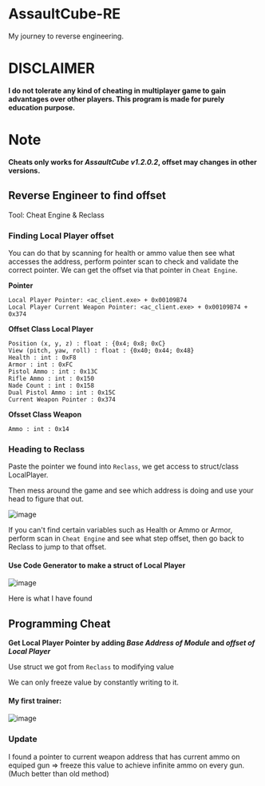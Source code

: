 # AssaultCube-RE
My journey to reverse engineering.

# DISCLAIMER
**I do not tolerate any kind of cheating in multiplayer game to gain advantages over other players. This program is made for purely education purpose.**

# Note
**Cheats only works for _AssaultCube v1.2.0.2_, offset may changes in other versions.**

## Reverse Engineer to find offset
Tool: Cheat Engine & Reclass

### Finding Local Player offset

You can do that by scanning for health or ammo value then see what accesses the address, perform pointer scan to check and validate the correct pointer.
We can get the offset via that pointer in `Cheat Engine`.

**Pointer**

```
Local Player Pointer: <ac_client.exe> + 0x00109B74
Local Player Current Weapon Pointer: <ac_client.exe> + 0x00109B74 + 0x374
```

**Offset Class Local Player**

```
Position (x, y, z) : float : {0x4; 0x8; 0xC}
View (pitch, yaw, roll) : float : {0x40; 0x44; 0x48}
Health : int : 0xF8
Armor : int : 0xFC
Pistol Ammo : int : 0x13C
Rifle Ammo : int : 0x150
Nade Count : int : 0x158
Dual Pistol Ammo : int : 0x15C
Current Weapon Pointer : 0x374
```

**Ofsset Class Weapon**

```
Ammo : int : 0x14
```

### Heading to Reclass

Paste the pointer we found into `Reclass`, we get access to struct/class LocalPlayer.

Then mess around the game and see which address is doing and use your head to figure that out.

![image](https://github.com/nmkha16/AssaultCube-Hack/assets/91834063/bc2f2d62-a03a-4dcb-97c6-567b4f64fc24)

If you can't find certain variables such as Health or Ammo or Armor, perform scan in `Cheat Engine` and see what step offset, then go back to Reclass to jump to that offset.

#### Use Code Generator to make a struct of Local Player

![image](https://github.com/nmkha16/AssaultCube-Hack/assets/91834063/4838e9ab-8676-4dda-8a5e-43536fca0c78)

Here is what I have found

## Programming Cheat

**Get Local Player Pointer by adding _Base Address of Module_ and _offset of Local Player_**

Use struct we got from `Reclass` to modifying value

We can only freeze value by constantly writing to it.

#### My first trainer:

![image](https://github.com/nmkha16/AssaultCube-Hack/assets/91834063/fdc8bcd0-7870-49ff-ba0e-c96297f3b65d)

### Update

I found a pointer to current weapon address that has current ammo on equiped gun => freeze this value to achieve infinite ammo on every gun. (Much better than old method)

